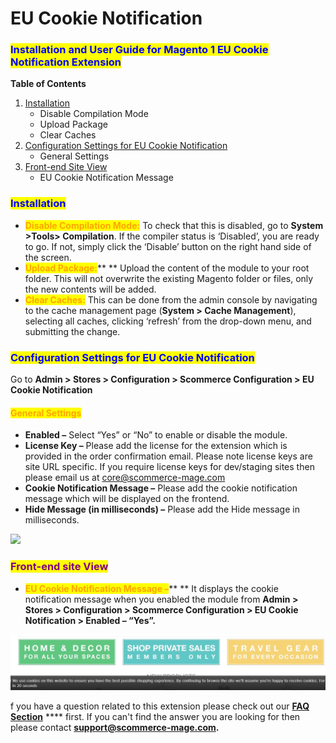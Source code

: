 # EU Cookie Notification

### <mark style="color:blue;">Installation and User Guide for Magento 1 EU Cookie Notification Extension</mark>

**Table of Contents**

1. [Installation ](eu-cookie-notification.md#\_bookmark0)
   * Disable Compilation Mode&#x20;
   * Upload Package&#x20;
   * Clear Caches&#x20;
2. [Configuration Settings for EU Cookie Notification ](eu-cookie-notification.md#\_bookmark4)
   * General Settings&#x20;
3. [Front-end Site View ](eu-cookie-notification.md#\_bookmark6)
   * EU Cookie Notification Message&#x20;

### <mark style="color:blue;">Installation</mark> <a href="#_bookmark0" id="_bookmark0"></a>

* <mark style="color:orange;">**Disable Compilation Mode:**</mark> To check that this is disabled, go to **System >Tools> Compilation**. If the compiler status is ‘Disabled’, you are ready to go. If not, simply click the ‘Disable’ button on the right hand side of the screen.
* <mark style="color:orange;">**Upload Package:**</mark>** ** Upload the content of the module to your root folder. This will not overwrite the existing Magento folder or files, only the new contents will be added.
* <mark style="color:orange;">**Clear Caches:**</mark> This can be done from the admin console by navigating to the cache management page (**System > Cache Management**), selecting all caches, clicking ‘refresh’ from the drop-down menu, and submitting the change.

### <mark style="color:blue;">Configuration Settings for EU Cookie Notification</mark> <a href="#_bookmark4" id="_bookmark4"></a>

Go to **Admin > Stores > Configuration > Scommerce Configuration > EU Cookie Notification**

#### <mark style="color:orange;">General Settings</mark> <a href="#_bookmark5" id="_bookmark5"></a>

* **Enabled –** Select “Yes” or “No” to enable or disable the module.
* **License Key –** Please add the license for the extension which is provided in the order confirmation email. Please note license keys are site URL specific. If you require license keys for dev/staging sites then please email us at [core@scommerce-mage.com](mailto:core@scommerce-mage.com)
* **Cookie Notification Message –** Please add the cookie notification message which will be displayed on the frontend.
* **Hide Message (in milliseconds) –** Please add the Hide message in milliseconds.

![](../../.gitbook/assets/eu\_general.jpg)

### <mark style="color:purple;">Front-end site View</mark> <a href="#_bookmark6" id="_bookmark6"></a>

* <mark style="color:orange;">**EU Cookie Notification Message –**</mark>** ** It displays the cookie notification message when you enabled the module from **Admin > Stores > Configuration > Scommerce Configuration > EU Cookie Notification > Enabled – “Yes”.**

![](<../../.gitbook/assets/2 (35)>)

f you have a question related to this extension please check out our [**FAQ Section**](https://www.scommerce-mage.com/magento-eu-cookie-compliance.html#faq) **** first. If you can't find the answer you are looking for then please contact [**support@scommerce-mage.com**](mailto:core@scommerce-mage.com)**.**

